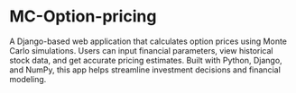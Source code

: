 # MC-Option-pricing
A Django-based web application that calculates option prices using Monte Carlo simulations. Users can input financial parameters, view historical stock data, and get accurate pricing estimates. Built with Python, Django, and NumPy, this app helps streamline investment decisions and financial modeling.
